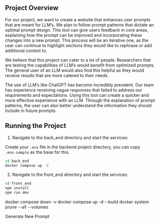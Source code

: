 ## Project Overview

For our project, we want to create a website that enhances user prompts that are meant for LLM’s. We plan to follow prompt patterns that dictate an optimal prompt design. This tool can give users feedback in core areas, explaining how the prompt can be improved and incorporating these changes into a new prompt. This process will be an iterative one, as the user can continue to highlight sections they would like to rephrase or add additional context to.

We believe that this project can cater to a lot of people. Researchers that are testing the capabilities of LLM’s would benefit from optimized prompts. The general user of an LLM would also find this helpful as they would receive results that are more catered to their needs.

The use of LLM’s like ChatGPT has become incredibly prevalent. Our team has experience receiving vague responses that failed to address our requirements and expectations. Using this tool can create a quicker and more effective experience with an LLM. Through the explanation of prompt patterns, the user can also better understand the information
they should include in future prompts.

## Running the Project

1. Navigate to the back_end directory and start the services:

Create your `.env` file in the backend project directory, you can copy `.env.sample` as the base for this.

```sh
cd back_end
docker compose up -d
```

2. Navigate to the front_end directory and start the services:

```sh
cd front_end
npm install
npm run dev
```

docker compose down -v
docker compose up -d --build
docker system prune --all --volumes

Generate New Prompt
